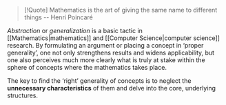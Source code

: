 > [!Quote]
> Mathematics is the art of giving the same name to different things -- Henri Poincaré

*Abstraction* or *generalization* is a basic tactic in [[Mathematics|mathematics]] and [[Computer Science|computer science]] research. By formulating an argument or placing a concept in ‘proper generality’, one not only strengthens results and widens applicability, but one also perceives much more clearly what is truly at stake within the sphere of concepts where the mathematics takes place.

The key to find the ‘right’ generality of concepts is to neglect the **unnecessary characteristics** of them and delve into the core, underlying structures.